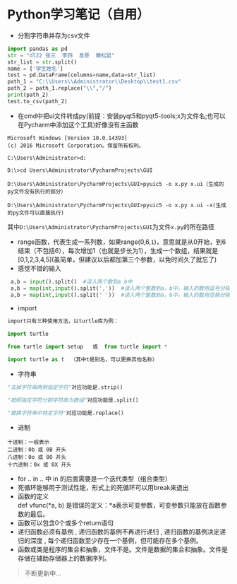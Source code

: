 Python学习笔记（自用）
=======
* 分割字符串并存为csv文件
```python
import pandas as pd
str = "dl22 张三  李四  息哥  懒松鼠"
str_list = str.split()
name = ['学生姓名']
test = pd.DataFrame(columns=name,data=str_list)
path_1 = "C:\\Users\\Administrator\\Desktop\\test1.csv"
path_2 = path_1.replace("\\","/")
print(path_2)
test.to_csv(path_2)

```
* 在cmd中把ui文件转成py(前提：安装pyqt5和pyqt5-tools;x为文件名;也可以在Pycharm中添加这个工具)好像没有主函数
```
Microsoft Windows [Version 10.0.14393]
(c) 2016 Microsoft Corporation。保留所有权利。

C:\Users\Administrator>d:

D:\>cd Users\Administrator\PycharmProjects\GUI

D:\Users\Administrator\PycharmProjects\GUI>pyuic5 -o x.py x.ui（生成的py文件没有执行的部分）

D:\Users\Administrator\PycharmProjects\GUI>pyuic5 -o x.py x.ui -x(生成的py文件可以直接执行)
```
其中`D:\Users\Administrator\PycharmProjects\GUI`为文件`x.py`的所在路径
* range函数，代表生成一系列数，如果range(0,6,`1`)，意思就是从0开始，到6结束（不包括6），每次增加1（也就是步长为1），生成一个数组，结果就是\[0,1,2,3,4,5\](虽简单，但建议以后都加第三个参数，以免时间久了就忘了)
* 感觉不错的输入
```python
 a,b = input().split()  #读入两个数到a b中
 a,b = map(int,input().split(','))  #读入两个整数到a，b中，输入的数用逗号分隔
 a,b = map(int,input().split(' '))  #读入两个整数到a，b中，输入的数用空格分隔
```
 * import
 ```python
 import只有三种使用方法，以turtle库为例：

import turtle

from turtle import setup   或  from turtle import *

import turtle as t  （其中t是别名，可以更换其他名称）
 ```
* 字符串
```python
"去掉字符串两侧指定字符"对应功能是.strip()

"按照指定字符分割字符串为数组"对应功能是.split()

"替换字符串中特定字符"对应功能是.replace()
```
* 进制
```
十进制：一般表示
二进制：0b 或 0B 开头
八进制：0o 或 0O 开头
十六进制：0x 或 0X 开头
```
* for .. in .. 中 in 的后面需要是一个迭代类型（组合类型）
* 死循环能够用于测试性能，形式上的死循环可以用break来退出
* 函数的定义<br>def vfunc(*a, b) 是错误的定义：*a表示可变参数，可变参数只能放在函数参数的最后。
* 函数可以包含0个或多个return语句
* 递归函数必须有基例 , 递归函数的基例不再进行递归 , 递归函数的基例决定递归的深度 , 每个递归函数至少存在一个基例，但可能存在多个基例。
* 函数或类是程序的集合和抽象，文件不是。文件是数据的集合和抽象。文件是存储在辅助存储器上的数据序列。
 >不断更新中...
